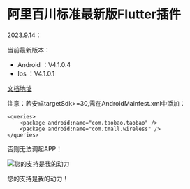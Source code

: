 # 阿里百川标准最新版Flutter插件

2023.9.14：

当前最新版本：

- Android ：V4.1.0.4
- Ios ：V4.1.0.1

[文档地址](https://blog.csdn.net/baiyuliang2013/article/details/132875183)

注意：若安卓targetSdk>=30,需在AndroidMainfest.xml中添加：

```
<queries>
    <package android:name="com.taobao.taobao" />
    <package android:name="com.tmall.wireless" />
</queries>
```

否则无法调起APP！

![您的支持是我的动力](https://img-blog.csdnimg.cn/3f598ff3e7e64220b00d14cb4c4e6e2f.jpeg)

您的支持是我的动力！
